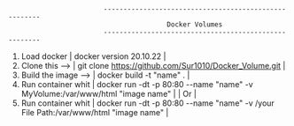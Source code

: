                             ------------------------------------------------------
                                            Docker Volumes
                            ------------------------------------------------------                
1. Load docker | docker version 20.10.22 |
2. Clone this --> | git clone https://github.com/Sur1010/Docker_Volume.git |
3. Build the image --> | docker build -t "name" . |
4. Run container whit | docker run -dt -p 80:80 --name "name" -v MyVolume:/var/www/html "image name" |
                                           | Or |
5. Run container whit | docker run -dt -p 80:80 --name "name" -v /your File Path:/var/www/html "image name" |                                         
                   
